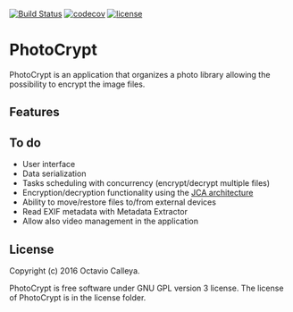 [![Build Status](https://travis-ci.org/octaviospain/PhotoCrypt.svg?branch=master)](https://travis-ci.org/octaviospain/PhotoCrypt)
[![codecov](https://codecov.io/gh/octaviospain/PhotoCrypt/branch/master/graph/badge.svg)](https://codecov.io/gh/octaviospain/PhotoCrypt)
[![license](https://img.shields.io/badge/license-GPL3v2-brightgreen.svg)](https://github.com/octaviospain/PhotoCrypt/blob/master/license/gpl.txt)

# PhotoCrypt
PhotoCrypt is an application that organizes a photo library allowing the possibility to encrypt the image files.

## Features

## To do
* User interface
* Data serialization
* Tasks scheduling with concurrency (encrypt/decrypt multiple files)
* Encryption/decryption functionality using the [JCA architecture](https://docs.oracle.com/javase/8/docs/technotes/guides/security/crypto/CryptoSpec.html "JCA")
* Ability to move/restore files to/from external devices
* Read EXIF metadata with Metadata Extractor 
* Allow also video management in the application

## License
Copyright (c) 2016 Octavio Calleya.

PhotoCrypt is free software under GNU GPL version 3 license. The license of PhotoCrypt is in the license folder.
